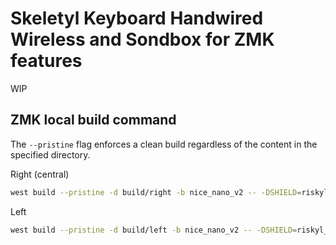 #  Skeletyl Keyboard Handwired Wireless and Sondbox for ZMK features

WIP

## ZMK local build command
The `--pristine` flag enforces a clean build regardless of the content in the specified directory.


Right (central)
```bash
west build --pristine -d build/right -b nice_nano_v2 -- -DSHIELD=riskyl_right -DZMK_CONFIG=/workspaces/zmk-localvolume/zmk-config/config  -DZMK_EXTRA_MODULES="/workspaces/zmk-localvolume/zmk-modules/cirque-input-module;/workspaces/zmk-localvolume/zmk-config"
```

Left
```bash
west build --pristine -d build/left -b nice_nano_v2 -- -DSHIELD=riskyl_left  -DZMK_CONFIG=/workspaces/zmk-localvolume/zmk-config/config  -DZMK_EXTRA_MODULES="/workspaces/zmk-localvolume/zmk-modules/cirque-input-module;/workspaces/zmk-localvolume/zmk-config"
```
